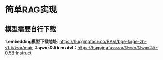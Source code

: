 # 简单RAG实现

## 模型需要自行下载 

1.**embedding模型下载地址**: https://huggingface.co/BAAI/bge-large-zh-v1.5/tree/main
2.**qwen0.5b model**：https://huggingface.co/Qwen/Qwen2.5-0.5B-Instruct
